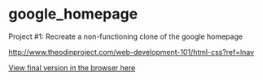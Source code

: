 # google_homepage

Project #1: Recreate a non-functioning clone of the google homepage

http://www.theodinproject.com/web-development-101/html-css?ref=lnav

[View final version in the browser here](http://htmlpreview.github.io/?https://github.com/michellecv/google_homepage/blob/master/index.html)
